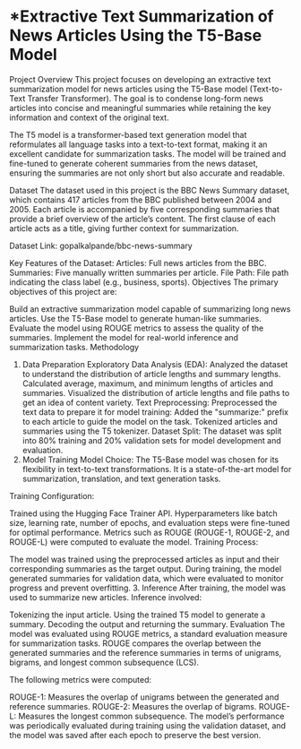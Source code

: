 # *Extractive Text Summarization of News Articles Using the T5-Base Model
Project Overview
This project focuses on developing an extractive text summarization model for news articles using the T5-Base model (Text-to-Text Transfer Transformer). The goal is to condense long-form news articles into concise and meaningful summaries while retaining the key information and context of the original text.

The T5 model is a transformer-based text generation model that reformulates all language tasks into a text-to-text format, making it an excellent candidate for summarization tasks. The model will be trained and fine-tuned to generate coherent summaries from the news dataset, ensuring the summaries are not only short but also accurate and readable.

Dataset
The dataset used in this project is the BBC News Summary dataset, which contains 417 articles from the BBC published between 2004 and 2005. Each article is accompanied by five corresponding summaries that provide a brief overview of the article’s content. The first clause of each article acts as a title, giving further context for summarization.

Dataset Link: gopalkalpande/bbc-news-summary

Key Features of the Dataset:
Articles: Full news articles from the BBC.
Summaries: Five manually written summaries per article.
File Path: File path indicating the class label (e.g., business, sports).
Objectives
The primary objectives of this project are:

Build an extractive summarization model capable of summarizing long news articles.
Use the T5-Base model to generate human-like summaries.
Evaluate the model using ROUGE metrics to assess the quality of the summaries.
Implement the model for real-world inference and summarization tasks.
Methodology
1. Data Preparation
Exploratory Data Analysis (EDA): Analyzed the dataset to understand the distribution of article lengths and summary lengths.
Calculated average, maximum, and minimum lengths of articles and summaries.
Visualized the distribution of article lengths and file paths to get an idea of content variety.
Text Preprocessing: Preprocessed the text data to prepare it for model training:
Added the "summarize:" prefix to each article to guide the model on the task.
Tokenized articles and summaries using the T5 tokenizer.
Dataset Split: The dataset was split into 80% training and 20% validation sets for model development and evaluation.
2. Model Training
Model Choice: The T5-Base model was chosen for its flexibility in text-to-text transformations. It is a state-of-the-art model for summarization, translation, and text generation tasks.

Training Configuration:

Trained using the Hugging Face Trainer API.
Hyperparameters like batch size, learning rate, number of epochs, and evaluation steps were fine-tuned for optimal performance.
Metrics such as ROUGE (ROUGE-1, ROUGE-2, and ROUGE-L) were computed to evaluate the model.
Training Process:

The model was trained using the preprocessed articles as input and their corresponding summaries as the target output.
During training, the model generated summaries for validation data, which were evaluated to monitor progress and prevent overfitting.
3. Inference
After training, the model was used to summarize new articles. Inference involved:

Tokenizing the input article.
Using the trained T5 model to generate a summary.
Decoding the output and returning the summary.
Evaluation
The model was evaluated using ROUGE metrics, a standard evaluation measure for summarization tasks. ROUGE compares the overlap between the generated summaries and the reference summaries in terms of unigrams, bigrams, and longest common subsequence (LCS).

The following metrics were computed:

ROUGE-1: Measures the overlap of unigrams between the generated and reference summaries.
ROUGE-2: Measures the overlap of bigrams.
ROUGE-L: Measures the longest common subsequence.
The model’s performance was periodically evaluated during training using the validation dataset, and the model was saved after each epoch to preserve the best version.
